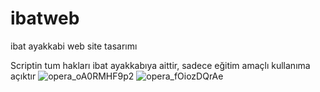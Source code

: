 # ibatweb
ibat ayakkabi web site tasarımı


Scriptin tum hakları ibat ayakkabıya aittir, sadece eğitim amaçlı kullanıma açıktır
![opera_oA0RMHF9p2](https://github.com/user-attachments/assets/157b935d-f386-4263-a228-81aad3fb6e6c)
![opera_fOiozDQrAe](https://github.com/user-attachments/assets/bed32da1-0ad8-494a-a473-fd577d3c6e19)
